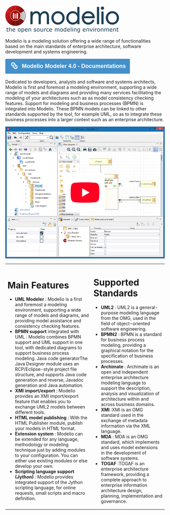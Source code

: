 ![Modelio Modeler](README/logo-modelio-v4.png)

Modelio is a modeling solution offering a wide range of functionalities based on the main standards of enterprise architecture, software development and systems engineering.

[![Modelio Documentations](README/documentation-link.png)](https://github.com/ModelioOpenSource/Modelio/wiki)

Dedicated to developers, analysts and software and systems architects, Modelio is first and foremost a modeling environment, supporting a wide range of models and diagrams and providing many services facilitating the modeling of your architectures such as as model consistency checking features. Support for modeling and business processes (BPMN) is integrated into Modelio. These BPMN models can be linked to other standards supported by the tool, for example UML, so as to integrate these business processes into a larger context such as an enterprise architecture.


[![Modelio Overview](README/modelio-video-link.png)](https://www.youtube.com/watch?v=GQKqQaL_m5g)


</table>
<table>
<tr>
<td>

# Main Features

* **UML Modeler** : Modelio is a first and foremost a modeling environment, supporting a wide range of models and diagrams, and providing model assistance and consistency checking features.
* **BPMN support** integrated with UML : Modelio combines BPMN support and UML support in one tool, with dedicated diagrams to support business process modeling.
Java code generatorThe Java Designer module uses an RCP/Eclipse-style project file structure, and supports Java code generation and reverse, Javadoc generation and Java automation.
* **XMI import/export** : Modelio provides an XMI import/export feature that enables you to exchange UML2 models between different tools.
* **HTML model publishing** : With the HTML Publisher module, publish your models in HTML format.
* **Extension system** : Modelio can be extended for any language, methodology or modeling technique just by adding modules to your configuration. You can either use existing modules or else develop your own.
* **Scripting language support (Jython)** : Modelio provides integrated support of the Jython scripting language, for online requests, small scripts and macro definition. 

</td>
<td>

# Supported Standards
* **UML2** : UML2 is a general-purpose modeling language from the OMG, used in the field of object-oriented software engineering.
* **BPMN2** : BPMN is a standard for business process modeling, providing a graphical notation for the specification of business processes.
* **Archimate** : Archimate is an open and independent enterprise architecture modeling language to support the description, analysis and visualization of architecture within and across business domains. 
* **XMI** :XMI is an OMG standard used in the exchange of metadata information via the XML language.
* **MDA** : MDA is an OMG standard, which implements and uses model extensions in the development of software systems.
* **TOGAF** :TOGAF is an enterprise architecture framework, providing a complete approach to enterprise information architecture design, planning, implementation and governance.

</td>
</tr>
</table>

